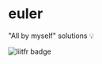 # euler

"All by myself" solutions 💡

![liitfr badge](https://projecteuler.net/profile/liitfr.png "liitfr badge")
